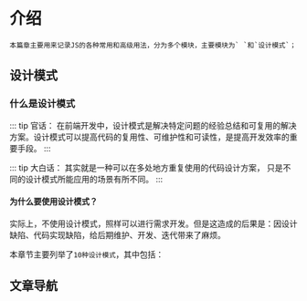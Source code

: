 # 介绍
    本篇章主要用来记录JS的各种常用和高级用法，分为多个模块，主要模块为` `和`设计模式`；
## 设计模式
### 什么是设计模式
::: tip 官话：
在前端开发中，设计模式是解决特定问题的经验总结和可复用的解决方案。设计模式可以提高代码的复用性、可维护性和可读性，是提高开发效率的重要手段。
:::

::: tip 大白话：
其实就是一种可以在多处地方重复使用的代码设计方案， 只是不同的设计模式所能应用的场景有所不同。
:::

#### 为什么要使用设计模式？

实际上，不使用设计模式，照样可以进行需求开发。但是这造成的后果是：因设计缺陷、代码实现缺陷，给后期维护、开发、迭代带来了麻烦。

本章节主要列举了`10种设计模式`，其中包括：

## 文章导航

<CustomLink title='Git Mind' desc='每个思想都有价值' href='https://gitmind.cn/app/docs/mjk9l3st'/>